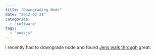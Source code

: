 ```yaml
---
title: "Downgrading Node"
date: "2012-02-21"
categories: 
  - "software"
tags: 
  - "nodejs"
---
```


I recently had to downgrade node and found [Jens walk through](http://www.websector.de/blog/2011/12/15/quick-tip-node-how-to-downgrade-node-js-on-os-x/) great.
